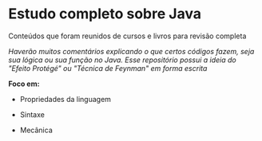 # Estudo completo sobre Java

Conteúdos que foram reunidos de cursos e livros para revisão completa


*Haverão muitos comentários explicando o que certos códigos fazem, seja sua lógica ou sua função no Java. 
Esse repositório possui a ideia do "Efeito Protégé" ou "Técnica de Feynman" em forma escrita*

**Foco em:**
- Propriedades da linguagem


- Sintaxe


- Mecânica